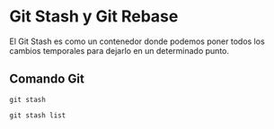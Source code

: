 # Git Stash y Git Rebase

El Git Stash es como un contenedor donde podemos poner todos los cambios temporales para dejarlo en un determinado punto.

## Comando Git

```
git stash

git stash list
```
